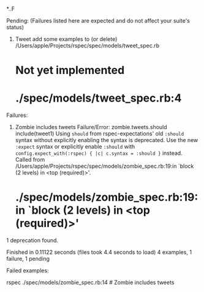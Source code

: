*..F

Pending: (Failures listed here are expected and do not affect your suite's status)

  1) Tweet add some examples to (or delete) /Users/apple/Projects/rspec/spec/models/tweet_spec.rb
     # Not yet implemented
     # ./spec/models/tweet_spec.rb:4

Failures:

  1) Zombie includes tweets
     Failure/Error: zombie.tweets.should include(tweet1)
       Using `should` from rspec-expectations' old `:should` syntax without explicitly enabling the syntax is deprecated. Use the new `:expect` syntax or explicitly enable `:should` with `config.expect_with(:rspec) { |c| c.syntax = :should }` instead. Called from /Users/apple/Projects/rspec/spec/models/zombie_spec.rb:19:in `block (2 levels) in <top (required)>'.
     # ./spec/models/zombie_spec.rb:19:in `block (2 levels) in <top (required)>'

1 deprecation found.

Finished in 0.11122 seconds (files took 4.4 seconds to load)
4 examples, 1 failure, 1 pending

Failed examples:

rspec ./spec/models/zombie_spec.rb:14 # Zombie includes tweets

